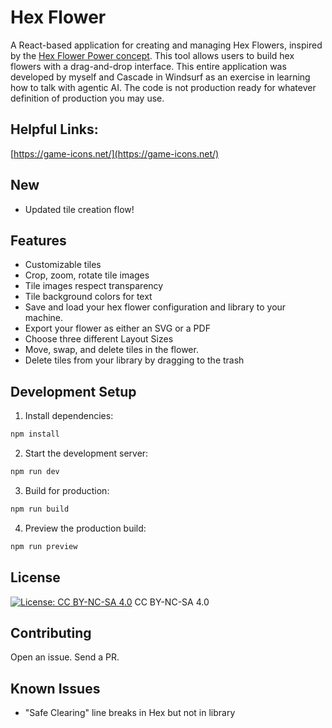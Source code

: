 # Hex Flower

A React-based application for creating and managing Hex Flowers, inspired by the [Hex Flower Power concept](https://goblinshenchman.wordpress.com/hex-power-flower/). This tool allows users to build hex flowers with a drag-and-drop interface. This entire application was developed by myself and Cascade in Windsurf as an exercise in learning how to talk with agentic AI. The code is not production ready for whatever definition of production you may use.

## Helpful Links:
[https://game-icons.net/](https://game-icons.net/)


## New
- Updated tile creation flow!

## Features
- Customizable tiles
- Crop, zoom, rotate tile images
- Tile images respect transparency
- Tile background colors for text
- Save and load your hex flower configuration and library to your machine.
- Export your flower as either an SVG or a PDF
- Choose three different Layout Sizes
- Move, swap, and delete tiles in the flower.
- Delete tiles from your library by dragging to the trash

## Development Setup

1. Install dependencies:
```bash
npm install
```

2. Start the development server:
```bash
npm run dev
```

3. Build for production:
```bash
npm run build
```

4. Preview the production build:
```bash
npm run preview
```

## License

[![License: CC BY-NC-SA 4.0](https://licensebuttons.net/l/by-nc-sa/4.0/88x31.png)](https://creativecommons.org/licenses/by-nc-sa/4.0/) CC BY-NC-SA 4.0

## Contributing
Open an issue. Send a PR.

## Known Issues
  - "Safe Clearing" line breaks in Hex but not in library
